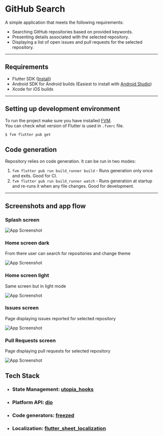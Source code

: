 # GitHub Search

A simple application that meets the following requirements:

- Searching GitHub repositories based on provided keywords.
- Presenting details associated with the selected repository.
- Displaying a list of open issues and pull requests for the selected repository.

---

## Requirements

- Flutter SDK ([Install](https://docs.flutter.dev/get-started/install))
- Android SDK for Android builds (Easiest to install with [Android Studio](https://developer.android.com/studio))
- Xcode for iOS builds

---

## Setting up development environment
To run the project make sure you have installed [FVM](https://fvm.app/documentation/getting-started/installation).
<br>
You can check what version of Flutter is used in `.fvmrc` file.
```bash
$ fvm flutter pub get
```

## Code generation

Repository relies on code generation. It can be run in two modes:

1. `fvm flutter pub run build_runner build` - Runs generation only once and exits. Good for CI.
2. `fvm flutter pub run build_runner watch` - Runs generation at startup and re-runs it when any file changes. Good for
   development.
---


## Screenshots and app flow

### Splash screen
![App Screenshot](https://github.com/pawuload/github_search/blob/main/assets/screenshots/splash.png)

### Home screen dark
From there user can search for repositories and change theme

![App Screenshot](https://github.com/pawuload/github_search/blob/main/assets/screenshots/home_dark.png)

### Home screen light
Same screen but in light mode

![App Screenshot](https://github.com/pawuload/github_search/blob/main/assets/screenshots/home_light.png)

### Issues screen
Page displaying issues reported for selected repository

![App Screenshot](https://github.com/pawuload/github_search/blob/main/assets/screenshots/issues.png)

### Pull Requests screen
Page displaying pull requests for selected repository

![App Screenshot](https://github.com/pawuload/github_search/blob/main/assets/screenshots/pull_requests.png)

## Tech Stack

- ### State Management: [utopia_hooks](https://hooks.utopiasoft.io/)
- ### Platform API: [dio](https://pub.dev/packages/dio)
- ### Code generators: [freezed](https://pub.dev/packages/freezed)
- ### Localization: [flutter_sheet_localization](https://pub.dev/packages/flutter_sheet_localization)
